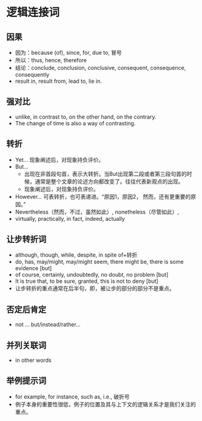 # 逻辑连接词
## 因果
* 因为：because (of), since, for, due to, 冒号
* 所以：thus, hence, therefore
* 结论：conclude, conclusion, conclusive, consequent, consequence, consequently
* result in, result from, lead to, lie in.
## 强对比
* unlike, in contrast to, on the other hand,  on the contrary.
* The change of time is also a way of contrasting.
## 转折
* Yet… 现象阐述后，对现象持负评价。
* But… 
	* 出现在非首段句首，表示大转折。当But出现第二段或者第三段句首的时候，通常是整个文章的论述方向都改变了。往往代表新观点的出现。
	* 现象阐述后，对现象持负评价。
* However… 可表转折，也可表递进。“原因1，原因2， 然而，还有更重要的原因。”
* Nevertheless（然而，不过，虽然如此）, nonetheless（尽管如此）,
* virtually, practically, in fact, indeed, actually
## 让步转折词
* although, though, while, despite, in spite of+转折
* do, has, may/might, may/might seem, there might be, there is some evidence [but]
* of course, certainly, undoubtedly, no doubt, no problem [but]
* It is true that, to be sure, granted, this is not to deny [but]
* 让步转折的重点通常在后半句，即，被让步的部分的部分不是重点。
## 否定后肯定
* not … but/instead/rather…
## 并列关联词
* in other words
## 举例提示词
* for example, for instance, such as, i.e., 破折号
* 例子本身的重要性很低，例子的位置及其与上下文的逻辑关系才是我们关注的重点。
